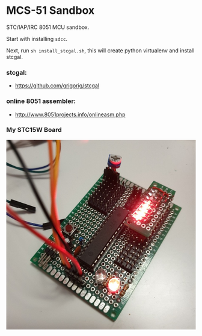 # MCS-51 Sandbox #

STC/IAP/IRC 8051 MCU sandbox.

Start with installing `sdcc`.

Next, run `sh install_stcgal.sh`, this will create python virtualenv
 and install stcgal.

### stcgal: ###

* https://github.com/grigorig/stcgal

### online 8051 assembler: ###

* http://www.8051projects.info/onlineasm.php

### My STC15W Board

[<img src="Documents/stc15w_board.jpg">](#)
